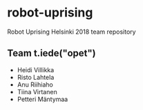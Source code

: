 # robot-uprising
Robot Uprising Helsinki 2018 team repository

## Team **t.iede\(\"opet\"\)**
* Heidi Villikka
* Risto Lahtela
* Anu Riihiaho
* Tiina Virtanen
* Petteri Mäntymaa